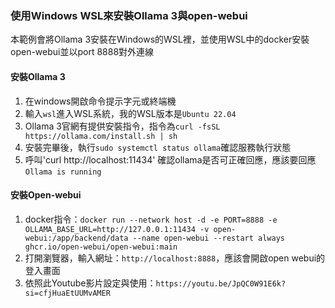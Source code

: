 ### 使用Windows WSL來安裝Ollama 3與open-webui

本範例會將Ollama 3安裝在Windows的WSL裡，並使用WSL中的docker安裝open-webui並以port 8888對外連線

#### 安裝Ollama 3

1. 在windows開啟命令提示字元或終端機
2. 輸入`wsl`進入WSL系統，我的WSL版本是`Ubuntu 22.04`
3. Ollama 3官網有提供安裝指令，指令為`curl -fsSL https://ollama.com/install.sh | sh`
4. 安裝完畢後，執行`sudo systemctl status ollama`確認服務執行狀態
5. 呼叫'curl http://localhost:11434' 確認ollama是否可正確回應，應該要回應`Ollama is running`

#### 安裝Open-webui

1. docker指令：`docker run --network host -d -e PORT=8888 -e OLLAMA_BASE_URL=http://127.0.0.1:11434 -v open-webui:/app/backend/data --name open-webui --restart always ghcr.io/open-webui/open-webui:main`
2. 打開瀏覽器，輸入網址：`http://localhost:8888`，應該會開啟open webui的登入畫面
3. 依照此Youtube影片設定與使用：`https://youtu.be/JpQC0W91E6k?si=cfjHuaEtUUMvAMER`